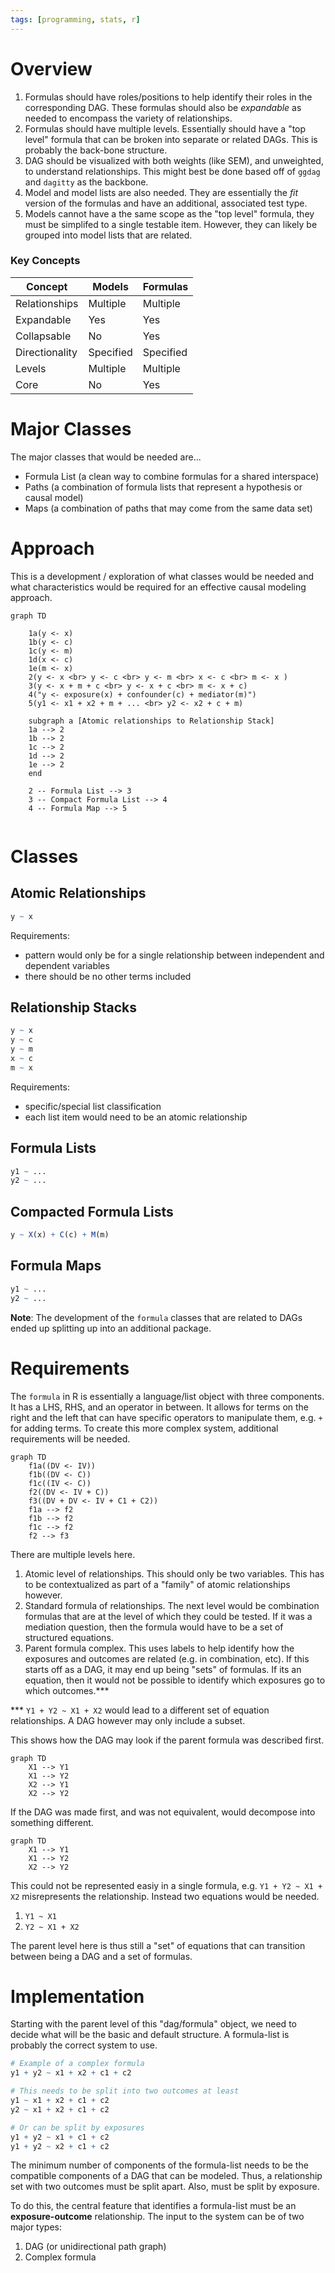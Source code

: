 ```yaml
---
tags: [programming, stats, r]
---
```


# Overview

1. Formulas should have roles/positions to help identify their roles in the corresponding DAG. These formulas should also be _expandable_ as needed to encompass the variety of relationships. 
1. Formulas should have multiple levels.  Essentially should have a "top level" formula that can be broken into separate or related DAGs. This is probably the back-bone structure.
1. DAG should be visualized with both weights (like SEM), and unweighted, to understand relationships. This might best be done based off of `ggdag` and `dagitty` as the backbone. 
1. Model and model lists are also needed. They are essentially the _fit_ version of the formulas and have an additional, associated test type. 
1. Models cannot have a the same scope as the "top level" formula, they must be simplifed to a single testable item. However, they can likely be grouped into model lists that are related.

### Key Concepts

| Concept |  Models | Formulas |
| --- | --- | --- | 
| Relationships | Multiple | Multiple |
| Expandable | Yes | Yes |
| Collapsable | No | Yes |
| Directionality | Specified | Specified |
| Levels | Multiple | Multiple |
| Core | No | Yes |

# Major Classes

The major classes that would be needed are...

- Formula List (a clean way to combine formulas for a shared interspace)
- Paths (a combination of formula lists that represent a hypothesis or causal model)
- Maps (a combination of paths that may come from the same data set)

# Approach

This is a development / exploration of what classes would be needed and what characteristics would be required for an effective causal modeling approach.

```mermaid
graph TD

	1a(y <- x)
	1b(y <- c)
	1c(y <- m)
	1d(x <- c)
	1e(m <- x)
	2(y <- x <br> y <- c <br> y <- m <br> x <- c <br> m <- x )
	3(y <- x + m + c <br> y <- x + c <br> m <- x + c)
	4("y <- exposure(x) + confounder(c) + mediator(m)")
	5(y1 <- x1 + x2 + m + ... <br> y2 <- x2 + c + m)

	subgraph a [Atomic relationships to Relationship Stack]
	1a --> 2
	1b --> 2
	1c --> 2
	1d --> 2
	1e --> 2
	end
	
	2 -- Formula List --> 3
	3 -- Compact Formula List --> 4
	4 -- Formula Map --> 5
	
```

# Classes
## Atomic Relationships

```r
y ~ x
```

Requirements:
- pattern would only be for a single relationship between independent and dependent variables
- there should be no other terms included

## Relationship Stacks

```r
y ~ x
y ~ c
y ~ m
x ~ c
m ~ x
```

Requirements:
- specific/special list classification 
- each list item would need to be an atomic relationship

## Formula Lists

```r
y1 ~ ...
y2 ~ ...
```
## Compacted Formula Lists
```r
y ~ X(x) + C(c) + M(m)
```

## Formula Maps

```r
y1 ~ ...
y2 ~ ...
```


__Note__: The development of the `formula` classes that are related to DAGs ended up splitting up into an additional package. 

# Requirements

The `formula` in R is essentially a language/list object with three components. It has a LHS, RHS, and an operator in between. It allows for terms on the right and the left that can have specific operators to manipulate them, e.g. `+` for adding terms. To create this more complex system, additional requirements will be needed.

```mermaid
graph TD
	f1a((DV <- IV))
	f1b((DV <- C))
	f1c((IV <- C))
	f2((DV <- IV + C))
	f3((DV + DV <- IV + C1 + C2))
	f1a --> f2
	f1b --> f2
	f1c --> f2
	f2 --> f3
```

There are multiple levels here.

1. Atomic level of relationships. This should only be two variables. This has to be contextualized as part of a "family" of atomic relationships however. 
1. Standard formula of relationships. The next level would be combination formulas that are at the level of which they could be tested. If it was a mediation question, then the formula would have to be a set of structured equations.
1. Parent formula complex. This uses labels to help identify how the exposures and outcomes are related (e.g. in combination, etc). If this starts off as a DAG, it may end up being "sets" of formulas. If its an equation, then it would not be possible to identify which exposures go to which outcomes.***

*** `Y1 + Y2 ~ X1 + X2` would lead to a different set of equation relationships. A DAG however may only include a subset.

This shows how the DAG may look if the parent formula was described first.

```mermaid
graph TD
	X1 --> Y1
	X1 --> Y2
	X2 --> Y1
	X2 --> Y2
```

If the DAG was made first, and was not equivalent, would decompose into something different.

```mermaid
graph TD
	X1 --> Y1
	X1 --> Y2
	X2 --> Y2
```

This could not be represented easiy in a single formula, e.g. `Y1 + Y2 ~ X1 + X2` misrepresents the relationship. Instead two equations would be needed.
1. `Y1 ~ X1`  
1. `Y2 ~ X1 + X2` 

The parent level here is thus still a "set" of equations that can transition between being a DAG and a set of formulas. 

# Implementation

Starting with the parent level of this "dag/formula" object, we need to decide what will be the basic and default structure. A formula-list is probably the correct system to use.  

```r
# Example of a complex formula
y1 + y2 ~ x1 + x2 + c1 + c2

# This needs to be split into two outcomes at least
y1 ~ x1 + x2 + c1 + c2
y2 ~ x1 + x2 + c1 + c2

# Or can be split by exposures
y1 + y2 ~ x1 + c1 + c2
y1 + y2 ~ x2 + c1 + c2
```

The minimum number of components of the formula-list needs to be the compatible components of a DAG that can be modeled. Thus, a relationship set with two outcomes must be split apart. Also, must be split by exposure.

To do this, the central feature that identifies a formula-list must be an __exposure-outcome__ relationship. The input to the system can be of two major types:

1. DAG (or unidirectional path graph)
1. Complex formula
